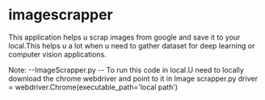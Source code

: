 # imagescrapper

This application helps u scrap images from google and save it to your local.This helps u a lot when u need to gather dataset for deep learning or computer vision applications.

Note:
--ImageScrapper.py -- 
To run this code in local.U need to locally download the chrome webdriver and point to it in Image scrapper.py
driver = webdriver.Chrome(executable_path='local path')
